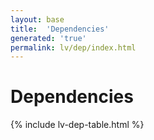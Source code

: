```yaml
---
layout: base
title:  'Dependencies'
generated: 'true'
permalink: lv/dep/index.html
---
```


# Dependencies

{% include lv-dep-table.html %}
